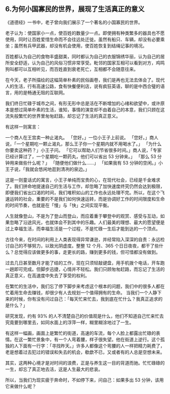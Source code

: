 ## 6.为何小国寡民的世界，展现了生活真正的意义
《道德经》一书中，老子曾向我们展示了一个著名的小国寡民的世界。


老子认为：使国家小一点，使百姓的数量少一点。即使拥有种类繁多的器具也不愿使用，同时让百姓爱惜生命而不会往远处迁徙。虽然有船只、车辆，却没有必要乘坐；虽然有兵甲武器，却没有机会使用，使百姓恢复到结绳记事的境况。


百姓都认为自己的食物丰盛甜美，同时都认为自己的衣服锦绣华丽，认为自己的居所安全舒适，认为自己的风俗习惯非常享受。毗邻的国家互相可以看到对方，鸡鸣狗叫都可以互相听见，而百姓直到衰老死亡，互相都不会随意往来。


在今天，老子所描绘的这幅简单朴素的民俗画卷，我们是再也无法去体会了。现代人的生活，行有高速公路，食有快餐便利店，说有疯狂英语，聊的是中西合璧的语言，用的是畅通无阻的互联网。


我们终日忙碌于城市之间，有形无形中总是活在不断增加的心绪和欲望中，或许原本是想过简单朴素的生活，谁知，事情的演变却不由着自己的本意，我们只顾在这流失般繁忙的世界里匆匆赶路，却忘记了生活的真正意义。


有这样一则寓言：


一个商人在王宫卖一种止渴丸。 「您好。」一位小王子上前说。 「您好。」商人说，「一个星期吃一颗止渴丸，那么王子你一个星期内就不用喝水了。」 「为什么你要卖这种药？」小王子问。 「它可以帮助人们节省很多时间。」商人说，「专家已经计算过了，一个星期吃一颗药丸，他们可以省出 53 分钟来。」 「那么 53 分钟用来做些什么呢？」 「随便他们做什么……」 「如果我有 53 分钟的空闲。」小王子说，「我就会悠闲地逛到清冽的泉边。」


这是一则童话式的寓言，小王子单纯而宝贵的心，在现代社会，已经是千金难求了。我们拼命地提速自己的生活与工作，却忽略了加快速度终究仍然会达到极限，即便我们省出口渴的时间，我们堆积如山的工作也永远处理不完。所以，在这个飞速运转的社会，重要的不是我们如何快速运转，而是协调好工作的时间限度和生命的时间节奏，也就是在「慢」与「快」之间实现平衡。


人生就像登山，不是为了登山而登山，而应着重于攀登中的观赏、感受与互动，如果忽略了沿途风光，也就体会不到其中的乐趣。人们最美的理想、最大的愿望便是过上幸福生活，而幸福生活是一个过程，不是忙碌一生后才能到达的一个顶点。


古往今来，在时间的利用上人类表现得异常谦逊，并经常陷入深深的自责：永远检讨自己的不够努力，以致光阴虚度。整整 12 个月、365 个日日夜夜，都干了些什么？总觉得应该做更多的事，走更长的路，赚到更多的钱，但可惜都没有做到。


过去几日甚至数月才能了结的工作，现在只须轻敲键盘，用手机拨个电话，开车跑一趟即可完成。但脚步迅捷，心情并不轻松。我们只顾匆匆赶路，而忘记了生活的真正意义，在高速度中失去了享受的权利。


在繁忙的生活中，我们忘了停下脚步来考虑这个根本的问题，我们中的很多人都在忙着用生命去赚钱，却很少有人去规划一个值得拥有的生命。 当我们一个人静下来的时候，你有没有问过自己：「每天忙来忙去，我到底在忙什么？我真正追求的是什么？」


研究发现，约有 93% 的人不清楚自己的价值观是什么，他们不知道自己忙来忙去究竟要到哪里去，如同水面上的浮萍一样，糊里糊涂地过了一生。


有这样一幅画，画面上是繁忙的街道，高速的车流，每个人脸上都露出忙碌的表情。在这一繁忙景象中，有一个人弯着腰，样子很失望。他在街道上逆行。这个孤独的人下面有一行字：「寻找昨天。」许多人都像这个弯腰的人一样把精力耗费了，老是想着过去犯过的错误和失去的机会，欷歔不已，又或者有的人总是空想未来。


其实，这两种心境才是对时间的浪费，正是与养生这一目的背道而驰。忙忙碌碌的一生，却忘了真正地去活，这是人生最大的悲哀。


所以，当我们为现实疲于奔命时，不如停下来，问自己：如果多出 53 分钟，该用它来做什么呢？

